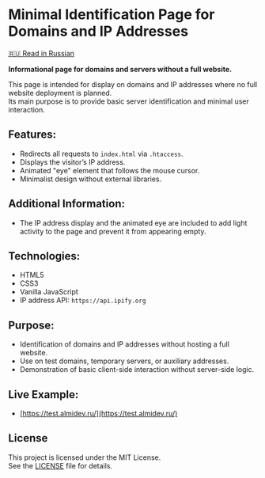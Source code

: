 # Minimal Identification Page for Domains and IP Addresses

[🇷🇺 Read in Russian](README.ru.md)

**Informational page for domains and servers without a full website.**

This page is intended for display on domains and IP addresses where no full website deployment is planned.  
Its main purpose is to provide basic server identification and minimal user interaction.

## Features:
- Redirects all requests to `index.html` via `.htaccess`.
- Displays the visitor’s IP address.
- Animated "eye" element that follows the mouse cursor.
- Minimalist design without external libraries.

## Additional Information:
- The IP address display and the animated eye are included to add light activity to the page and prevent it from appearing empty.

## Technologies:
- HTML5
- CSS3
- Vanilla JavaScript
- IP address API: `https://api.ipify.org`

## Purpose:
- Identification of domains and IP addresses without hosting a full website.
- Use on test domains, temporary servers, or auxiliary addresses.
- Demonstration of basic client-side interaction without server-side logic.

## Live Example:
- [https://test.almidev.ru/](https://test.almidev.ru/)

## License

This project is licensed under the MIT License.  
See the [LICENSE](LICENSE) file for details.